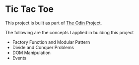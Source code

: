 # Tic Tac Toe

This project is built as part of [The Odin Project](https://www.theodinproject.com/).

The following are the concepts I applied in building this project

* Factory Function and Modular Pattern
* Divide and Conquer Problems
* DOM Manipulation
* Events